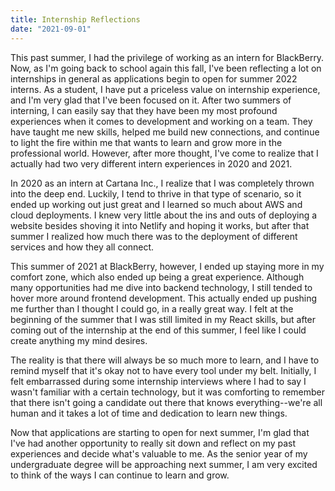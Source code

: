 ```yaml
---
title: Internship Reflections
date: "2021-09-01"
---
```


This past summer, I had the privilege of working as an intern for BlackBerry. Now, as I'm going back to school again this fall, I've been reflecting a lot on internships in general as applications begin to open for summer 2022 interns. As a student, I have put a priceless value on internship experience, and I'm very glad that I've been focused on it. After two summers of interning, I can easily say that they have been my most profound experiences when it comes to development and working on a team. They have taught me new skills, helped me build new connections, and continue to light the fire within me that wants to learn and grow more in the professional world. However, after more thought, I've come to realize that I actually had two very different intern experiences in 2020 and 2021.

In 2020 as an intern at Cartana Inc., I realize that I was completely thrown into the deep end. Luckily, I tend to thrive in that type of scenario, so it ended up working out just great and I learned so much about AWS and cloud deployments. I knew very little about the ins and outs of deploying a website besides shoving it into Netlify and hoping it works, but after that summer I realized how much there was to the deployment of different services and how they all connect.

This summer of 2021 at BlackBerry, however, I ended up staying more in my comfort zone, which also ended up being a great experience. Although many opportunities had me dive into backend technology, I still tended to hover more around frontend development. This actually ended up pushing me further than I thought I could go, in a really great way. I felt at the beginning of the summer that I was still limited in my React skills, but after coming out of the internship at the end of this summer, I feel like I could create anything my mind desires.

The reality is that there will always be so much more to learn, and I have to remind myself that it's okay not to have every tool under my belt. Initially, I felt embarrassed during some internship interviews where I had to say I wasn't familiar with a certain technology, but it was comforting to remember that there isn't going a candidate out there that knows everything--we're all human and it takes a lot of time and dedication to learn new things.

Now that applications are starting to open for next summer, I'm glad that I've had another opportunity to really sit down and reflect on my past experiences and decide what's valuable to me. As the senior year of my undergraduate degree will be approaching next summer, I am very excited to think of the ways I can continue to learn and grow.